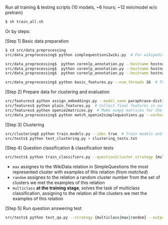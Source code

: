 Run all training & testing scripts (10 models, ~6 hours; ~12 min/model w/o pretrain)

```bash
$ sh train_all.sh
```

Or by steps:

[Step 1] Basic data preparation

```bash
$ cd src/data_preprocessing
src/data_preprocessing$ python simplequestions2wiki.py  # For wikipedia data collection

src/data_preprocessing$  python corenlp_annotation.py --hostname hostname --port 9000 &  # Then, annotate with corenlp
src/data_preprocessing$  python corenlp_annotation.py --hostname hostname --port 9001 --start 10000 &  #  (let's assume we have 30000 text docs and want
src/data_preprocessing$  python corenlp_annotation.py --hostname hostname --port 9002 --start 20000    #  to parse each 10000 at the same time)

src/data_preprocessing$ python basic_features.py --num_threads 16  # Then, get basic features and filter the triplets
```

[Step 2] Prepare data for clustering and evaluation

```bash
src/features$ python assign_embeddings.py --model_name paraphrase-distilroberta-base-v2 --verbose true  # It's time to assign contextual embeddings; ~1.5h
src/features$ python plain_features.py  # Collect final features in output_dir (by default, ../../data/final_features); ~10min
src/features$ python openie2matrices.py  # Make numpy matrices for the clustering
src/data_preprocessing$ python match_openie2simplequestions.py --verbose true  # Then, match basic features with SimpleQuestions dataset
```

[Step 3] Clustering
```bash
src/clustering$ python train_models.py --idec true  # Train models and collect predictions in ../../data/clusterized
src/tests$ python test_clustering.py > clustering_tests.txt
```

[Step 4] Question classification & classification tests
```bash
src/tests$ python train_classifiers.py --question2cluster_strategy {multiclass|max|random}  # ~ 4min/classifier
```
- ``max`` assignes to the WikiData relation in SimpleQuestions the most represented cluster with examples of this relation (from _matched_)
- ``random`` assignes to the relation a random cluster number from the set of clusters we met the examples of this relation
- ``multiclass`` **at the training stage**, solves the task of multiclass classification, assigning to the relation all the clusters we met the examples of this relation

[Step 5] Run question answering test
```bash
src/tests$ python test_qa.py --strategy {multiclass|max|random} --output_file test_results.txt
```
